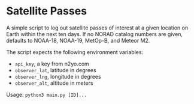 # Satellite Passes

A simple script to log out satellite passes of interest at a given location on Earth within the next ten days. If no NORAD catalog numbers are given, defaults to NOAA-18, NOAA-19, MetOp-B, and Meteor M2.

The script expects the following environment variables:

+ `api_key`, a key from n2yo.com
+ `observer_lat`, latitude in degrees
+ `observer_lng`, longitude in degrees
+ `observer_alt`, altitude in meters

Usage: `python3 main.py [ID]...`
